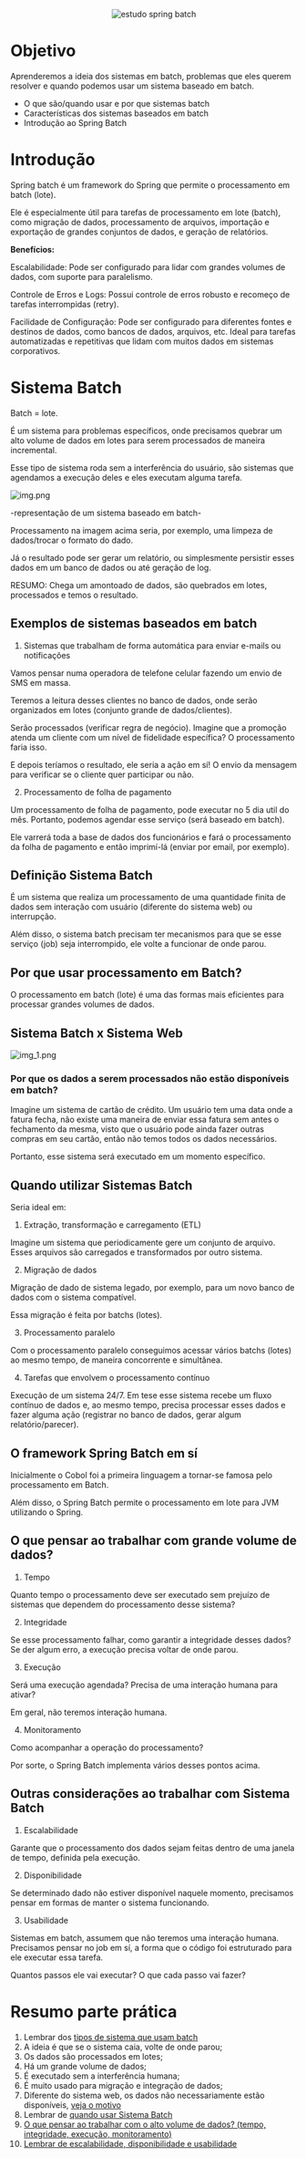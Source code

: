<p align="center">
  <img src="https://img.shields.io/static/v1?label=Spring Essential - Dev Superior&message=Estudo Spring Batch&color=8257E5&labelColor=000000" alt="estudo spring batch" />
</p>


# Objetivo

Aprenderemos a ideia dos sistemas em batch, problemas que eles querem resolver e quando podemos usar um sistema baseado 
em batch.

- O que são/quando usar e por que sistemas batch
- Características dos sistemas baseados em batch
- Introdução ao Spring Batch

# Introdução

Spring batch é um framework do Spring que permite o processamento em batch (lote).

Ele é especialmente útil para tarefas de processamento em lote (batch), como migração de dados, processamento de 
arquivos, importação e exportação de grandes conjuntos de dados, e geração de relatórios.

**Benefícios:**

Escalabilidade: Pode ser configurado para lidar com grandes volumes de dados, com suporte para paralelismo.

Controle de Erros e Logs: Possui controle de erros robusto e recomeço de tarefas interrompidas (retry).

Facilidade de Configuração: Pode ser configurado para diferentes fontes e destinos de dados, como bancos de dados, arquivos, 
etc. Ideal para tarefas automatizadas e repetitivas que lidam com muitos dados em sistemas corporativos.

# Sistema Batch

Batch = lote.

É um sistema para problemas específicos, onde precisamos quebrar um alto volume de dados em lotes para serem processados
de maneira incremental.

Esse tipo de sistema roda sem a interferência do usuário, são sistemas que agendamos a execução deles e eles executam alguma tarefa.

![img.png](img.png)

-representação de um sistema baseado em batch-

Processamento na imagem acima seria, por exemplo, uma limpeza de dados/trocar o formato do dado.

Já o resultado pode ser gerar um relatório, ou simplesmente persistir esses dados em um banco de dados ou até geração de log.

RESUMO: Chega um amontoado de dados, são quebrados em lotes, processados e temos o resultado.

## Exemplos de sistemas baseados em batch

1. Sistemas que trabalham de forma automática para enviar e-mails ou notificações

Vamos pensar numa operadora de telefone celular fazendo um envio de SMS em massa.

Teremos a leitura desses clientes no banco de dados, onde serão organizados em lotes (conjunto grande de dados/clientes).

Serão processados (verificar regra de negócio). Imagine que a promoção atenda um cliente com um nível de fidelidade 
específica? O processamento faria isso.

E depois teríamos o resultado, ele seria a ação em sí! O envio da mensagem para verificar se o cliente quer participar ou não.

2. Processamento de folha de pagamento

Um processamento de folha de pagamento, pode executar no 5 dia util do mês. Portanto, podemos agendar esse serviço 
(será baseado em batch).

Ele varrerá toda a base de dados dos funcionários e fará o processamento da folha de pagamento e então imprimí-lá 
(enviar por email, por exemplo).

## Definição Sistema Batch

É um sistema que realiza um processamento de uma quantidade finita de dados sem interação com usuário 
(diferente do sistema web) ou interrupção.

Além disso, o sistema batch precisam ter mecanismos para que se esse serviço (job) seja interrompido, ele volte a 
funcionar de onde parou.

## Por que usar processamento em Batch?

O processamento em batch (lote) é uma das formas mais eficientes para processar grandes volumes de dados.

## Sistema Batch x Sistema Web

![img_1.png](img_1.png)

### Por que os dados a serem processados não estão disponíveis em batch?

Imagine um sistema de cartão de crédito. Um usuário tem uma data onde a fatura fecha, não existe uma maneira de enviar 
essa fatura sem antes o fechamento da mesma, visto que o usuário pode ainda fazer outras compras em seu cartão, 
então não temos todos os dados necessários.

Portanto, esse sistema será executado em um momento específico.

## Quando utilizar Sistemas Batch

Seria ideal em:

1. Extração, transformação e carregamento (ETL)

Imagine um sistema que periodicamente gere um conjunto de arquivo. Esses arquivos são carregados e transformados por outro sistema.

2. Migração de dados

Migração de dado de sistema legado, por exemplo, para um novo banco de dados com o sistema compatível.

Essa migração é feita por batchs (lotes).

3. Processamento paralelo

Com o processamento paralelo conseguimos acessar vários batchs (lotes) ao mesmo tempo, de maneira concorrente e simultânea.

4. Tarefas que envolvem o processamento contínuo

Execução de um sistema 24/7. Em tese esse sistema recebe um fluxo contínuo de dados e, ao mesmo tempo, precisa processar
esses dados e fazer alguma ação (registrar no banco de dados, gerar algum relatório/parecer).

## O framework Spring Batch em sí

Inicialmente o Cobol foi a primeira linguagem a tornar-se famosa pelo processamento em Batch.

Além disso, o Spring Batch permite o processamento em lote para JVM utilizando o Spring.

## O que pensar ao trabalhar com grande volume de dados?

1. Tempo

Quanto tempo o processamento deve ser executado sem prejuízo de sistemas que dependem do processamento desse sistema?

2. Integridade

Se esse processamento falhar, como garantir a integridade desses dados? Se der algum erro, a execução precisa voltar de onde parou.

3. Execução

Será uma execução agendada? Precisa de uma interação humana para ativar?

Em geral, não teremos interação humana.

4. Monitoramento

Como acompanhar a operação do processamento?

Por sorte, o Spring Batch implementa vários desses pontos acima.

## Outras considerações ao trabalhar com Sistema Batch

1. Escalabilidade

Garante que o processamento dos dados sejam feitas dentro de uma janela de tempo, definida pela execução.

2. Disponibilidade

Se determinado dado não estiver disponível naquele momento, precisamos pensar em formas de manter o sistema funcionando.

3. Usabilidade

Sistemas em batch, assumem que não teremos uma interação humana. Precisamos pensar no job em sí, a forma que o código foi estruturado para ele executar essa tarefa.

Quantos passos ele vai executar? O que cada passo vai fazer?

# Resumo parte prática

1. Lembrar dos [tipos de sistema que usam batch](#exemplos-de-sistemas-baseados-em-batch)
2. A ideia é que se o sistema caia, volte de onde parou;
3. Os dados são processados em lotes;
2. Há um grande volume de dados;
3. É executado sem a interferência humana;
4. É muito usado para migração e integração de dados;
5. Diferente do sistema web, os dados não necessariamente estão disponíveis, [veja o motivo](#por-que-os-dados-a-serem-processados-não-estão-disponíveis-em-batch)
6. Lembrar de [quando usar Sistema Batch](#quando-utilizar-sistemas-batch)
7. [O que pensar ao trabalhar com o alto volume de dados? (tempo, integridade, execução, monitoramento)](#o-que-pensar-ao-trabalhar-com-grande-volume-de-dados)
8. [Lembrar de escalabilidade, disponibilidade e usabilidade](#outras-considerações-ao-trabalhar-com-sistema-batch)

